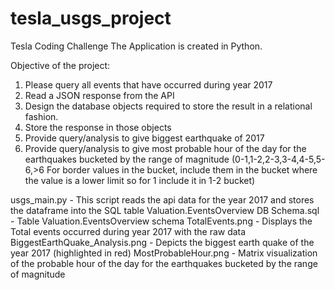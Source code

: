 # tesla_usgs_project
Tesla Coding Challenge
The Application is created in Python.

Objective of the project:
1) Please query all events that have occurred during year 2017
2) Read a JSON response from the API
3) Design the database objects required to store the result in a relational fashion.
4) Store the response in those objects
5) Provide query/analysis to give biggest earthquake of 2017
6) Provide query/analysis to give most probable hour of the day for the earthquakes bucketed by the range of magnitude (0-1,1-2,2-3,3-4,4-5,5-6,>6   For border values in the bucket, include them in the bucket where the value is a lower limit so for 1 include it in 1-2 bucket)

usgs_main.py - This script reads the api data for the year 2017 and stores the dataframe into the SQL table Valuation.EventsOverview
DB Schema.sql - Table Valuation.EventsOverview schema
TotalEvents.png - Displays the Total events occurred during year 2017 with the raw data
BiggestEarthQuake_Analysis.png - Depicts the biggest earth quake of the year 2017 (highlighted in red)
MostProbableHour.png - Matrix visualization of the probable hour of the day for the earthquakes bucketed by the range of magnitude 
